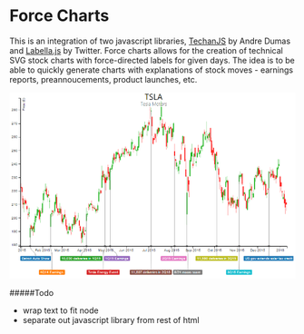Force Charts
================

This is an integration of two javascript libraries, [TechanJS](https://github.com/andredumas/techan.js/) by Andre Dumas and [Labella.js](https://github.com/twitter/labella.js/) by Twitter. Force charts allows for the creation of technical SVG stock charts with force-directed labels for given days. The idea is to be able to quickly generate charts with explanations of stock moves - earnings reports, preannoucements, product launches, etc.

![example.png](https://raw.githubusercontent.com/swiecki/force-charts/master/example.png "Screenshot")

#####Todo
* wrap text to fit node
* separate out javascript library from rest of html
